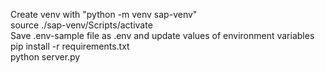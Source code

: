 Create venv with "python -m venv sap-venv"  
source ./sap-venv/Scripts/activate  
Save .env-sample file as .env and update values of environment variables  
pip install -r requirements.txt  
python server.py  

